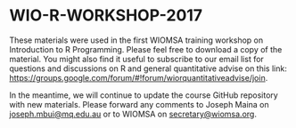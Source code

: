# WIO-R-WORKSHOP-2017
These materials were used in the first WIOMSA training workshop on Introduction to R Programming. Please feel free to download a copy of the material. You might also find it useful to subscribe to our email list for questions and discussions on R and general quantitative advise on this link: https://groups.google.com/forum/#!forum/wiorquantitativeadvise/join.

In the meantime, we will continue to update the course GitHub repository with new materials. Please forward any comments to Joseph Maina on <joseph.mbui@mq.edu.au> or to WIOMSA on <secretary@wiomsa.org>.
